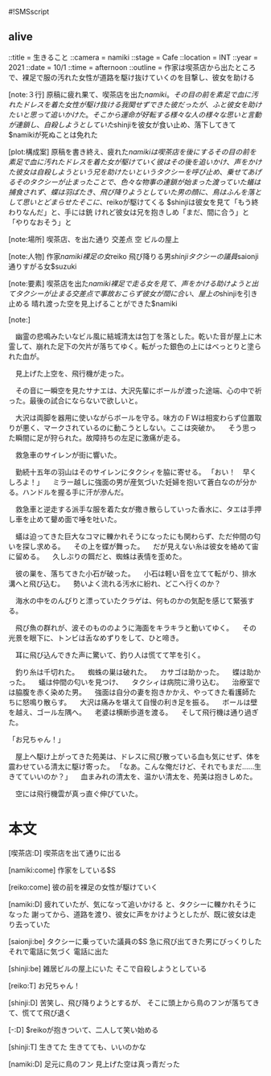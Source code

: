 #!SMSscript

## alive

::title = 生きること
::camera = namiki
::stage = Cafe
::location = INT
::year = 2021
::date = 10/1
::time = afternoon
::outline = 作家は喫茶店から出たところで、裸足で服の汚れた女性が道路を駆け抜けていくのを目撃し、彼女を助ける

[note:３行]
原稿に疲れ果て、喫茶店を出た$namiki。その目の前を素足で血に汚れたドレスを着た女性が駆け抜ける
我関せずできた彼だったが、ふと彼女を助けたいと思って追いかけた。そこから運命が好転する
様々な人の様々な思いと言動が連鎖し、自殺しようとしていた$shinjiを彼女が食い止め、落下してきて$namikiが死ぬことは免れた

[plot:構成案]
原稿を書き終え、疲れた$namikiは喫茶店を後にする
その目の前を素足で血に汚れたドレスを着た女が駆けていく
彼はその後を追いかけ、声をかけた
彼女は自殺しようという兄を助けたいという
タクシーを呼び止め、乗せてあげる
そのタクシーが止まったことで、色々な物事の連鎖が始まった
渡っていた蟻は捕食されず、蝶は羽ばたき、
飛び降りようとしていた男の顔に、鳥はふんを落として思いとどまらせた
そこに、$reikoが駆けてくる
$shinjiは彼女を見て「もう終わりなんだ」と、手には銃
けれど彼女は兄を抱きしめ「まだ、間に合う」と
「やりなおそう」と

[note:場所]
喫茶店、を出た通り
交差点
空
ビルの屋上

[note:人物]
作家$namiki
裸足の女$reiko
飛び降りる男$shinji
タクシーの議員$saionji
通りすがる女$suzuki

[note:要素]
喫茶店を出た$namiki
裸足で走る女を見て、声をかける
助けようと出て
タクシーが止まる
交差点で事故おこらず
彼女が間に合い、屋上の$shinjiを引き止める
晴れ渡った空を見上げることができた$namiki

[note:]

　幽霊の悲鳴みたいなビル風に結城清太は包丁を落とした。乾いた音が屋上に木霊して、崩れた足下の欠片が落ちてゆく。転がった銀色の上にはべっとりと塗られた血が。

　見上げた上空を、飛行機が走った。

　その音に一瞬空を見たサナエは、大沢先輩にボールが渡った途端、心の中で祈った。最後の試合にならないで欲しいと。

　大沢は両脚を器用に使いながらボールを守る。味方のＦＷは相変わらず位置取りが悪く、マークされているのに動こうとしない。ここは突破か。
　そう思った瞬間に足が狩られた。故障持ちの左足に激痛が走る。

　救急車のサイレンが街に響いた。

　勤続十五年の羽山はそのサイレンにタクシィを脇に寄せる。
「おい！　早くしろよ！」
　ミラー越しに強面の男が産気づいた妊婦を抱いて蒼白なのが分かる。ハンドルを握る手に汗が滲んだ。

　救急車と逆走する派手な服を着た女が撒き散らしていった香水に、タエは手押し車を止めて顰め面で唾を吐いた。

　蟻は迫ってきた巨大なコマに轢かれそうになったにも関わらず、ただ仲間の匂いを探し求める。
　その上を蝶が舞った。
　だが見えない糸は彼女を絡めて宙に留める。
　久しぶりの餌だと、蜘蛛は表情を歪めた。

　彼の巣を、落ちてきた小石が破った。
　小石は軽い音を立てて転がり、排水溝へと飛び込む。
　勢いよく流れる汚水に紛れ、どこへ行くのか？

　海水の中をのんびりと漂っていたクラゲは、何ものかの気配を感じて緊張する。

　飛び魚の群れが、波そのもののように海面をキラキラと動いてゆく。
　その光景を眼下に、トンビは舌なめずりをして、ひと啼き。

　耳に飛び込んできた声に驚いて、釣り人は慌てて竿を引く。

　釣り糸は千切れた。
　蜘蛛の巣は破れた。
　カサゴは助かった。
　蝶は助かった。
　蟻は仲間の匂いを見つけ、
　タクシィは病院に滑り込む。
　治療室では脇腹を赤く染めた男。
　強面は自分の妻を抱きかかえ、やってきた看護師たちに怒鳴り散らす。
　大沢は痛みを堪えて自慢の利き足を振る。
　ボールは壁を越え、ゴール左隅へ。
　老婆は横断歩道を渡る。
　そして飛行機は通り過ぎた。

「お兄ちゃん！」

　屋上へ駆け上がってきた苑美は、ドレスに飛び散っている血も気にせず、体を震わせている清太に駆け寄った。
「なあ。こんな俺だけど、それでもまだ……生きてていいのか？」
　血まみれの清太を、温かい清太を、苑美は抱きしめた。

　空には飛行機雲が真っ直ぐ伸びていた。


# 本文

[喫茶店:D]
喫茶店を出て通りに出る

[namiki:come]
作家をしている$S

[reiko:come]
彼の前を裸足の女性が駆けていく

[namiki:D]
疲れていたが、気になって追いかける
と、タクシーに轢かれそうになった
謝ってから、道路を渡り、彼女に声をかけようとしたが、既に彼女は走り去っていた

[saionji:be]
タクシーに乗っていた議員の$S
急に飛び出てきた男にびっくりした
それで電話に気づく
電話に出た

[shinji:be]
雑居ビルの屋上にいた
そこで自殺しようとしている

[reiko:T]
お兄ちゃん！

[shinji:D]
苦笑し、飛び降りようとするが、
そこに頭上から鳥のフンが落ちてきて、慌てて飛び退く

[-:D]
$reikoが抱きついて、二人して笑い始める

[shinji:T]
生きてた
生きてても、いいのかな

[namiki:D]
足元に鳥のフン
見上げた空は真っ青だった
